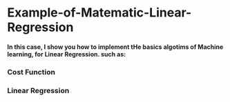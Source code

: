 # Example-of-Matematic-Linear-Regression
#### In this case, I show you how to implement tHe basics algotims of Machine learning, for Linear Regression. such as:

### Cost Function
### Linear Regression
